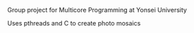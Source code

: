 Group project for Multicore Programming at Yonsei University

Uses pthreads and C to create photo mosaics
